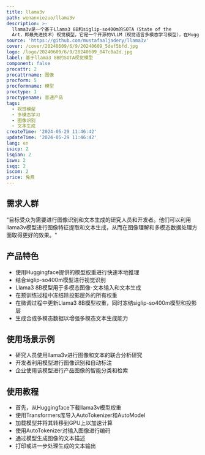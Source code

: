 ```yaml
---
title: llama3v
path: wenanxiezuo/llama3v
description: >-
  llama3v是一个基于Llama3 8B和siglip-so400m的SOTA（State of the
  Art，即最先进技术）视觉模型。它是一个开源的VLLM（视觉语言多模态学习模型），在Huggingface上提供模型权重，支持快速本地推理，并发布了推理代码。该模型结合了图像识别和文本生成，通过添加投影层将图像特征映射到LLaMA嵌入空间，以提高模型对图像的理解能力。
source: 'https://github.com/mustafaaljadery/llama3v'
cover: /cover/20240609/6/9/20240609_5def5bfd.jpg
logo: /logo/20240609/6/9/20240609_047c8a2d.jpg
label: 基于llama3 8B的SOTA视觉模型
component: false
procattr: 2
procattrname: 图像
procform: 5
procformname: 模型
proctype: 1
proctypename: 普通产品
tags:
  - 视觉模型
  - 多模态学习
  - 图像识别
  - 文本生成
createTime: '2024-05-29 11:46:42'
updateTime: '2024-05-29 11:46:42'
lang: en
isicp: 2
isqian: 2
iswx: 2
isqq: 2
iscom: 2
price: 免费
---
```




## 需求人群
"目标受众为需要进行图像识别和文本生成的研究人员和开发者。他们可以利用llama3v模型进行图像特征提取和文本生成，从而在图像理解和多模态数据处理方面取得更好的效果。"

## 产品特色
* 使用Huggingface提供的模型权重进行快速本地推理
* 结合siglip-so400m模型进行视觉识别
* Llama3 8B模型用于多模态图像-文本输入和文本生成
* 在预训练过程中冻结除投影层外的所有权重
* 在微调过程中更新Llama3 8B模型权重，同时冻结siglip-so400m模型和投影层
* 生成合成多模态数据以增强多模态文本生成能力

## 使用场景示例
* 研究人员使用llama3v进行图像和文本的联合分析研究
* 开发者利用模型进行图像识别和自动标注
* 企业使用该模型进行产品图像的智能分类和检索

## 使用教程
* 首先，从Huggingface下载llama3v模型权重
* 使用Transformers库导入AutoTokenizer和AutoModel
* 加载模型并将其转移到GPU上以加速计算
* 使用AutoTokenizer对输入图像进行编码
* 通过模型生成图像的文本描述
* 打印或进一步处理生成的文本输出

  
